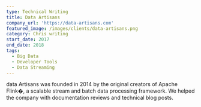 ```yaml
---
type: Technical Writing
title: Data Artisans
company_url: 'https://data-artisans.com'
featured_image: /images/clients/data-artisans.png
category: Chris writing
start_date: 2017
end_date: 2018
tags:
  - Big Data
  - Developer Tools
  - Data Streaming
---
```


data Artisans was founded in 2014 by the original creators of Apache Flink�, a scalable stream and batch data processing framework. We helped the company with documentation reviews and technical blog posts.
